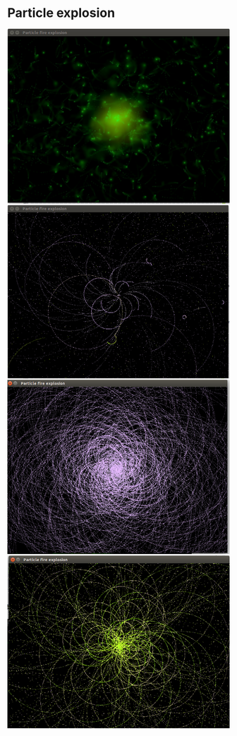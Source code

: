 # Particle explosion


![particleExplosionScreen](screenshot/screen_1.png?raw=true "ParticleExplosion")
![particleExplosionScreen](screenshot/screen_2.png?raw=true "ParticleExplosion2")
![particleExplosionScreen](screenshot/screen_3.png?raw=true "ParticleExplosion3")
![particleExplosionScreen](screenshot/screen_4.png?raw=true "ParticleExplosion4")

